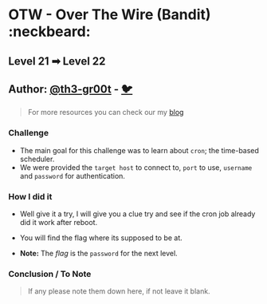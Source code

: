 # OTW - Over The Wire (Bandit) :neckbeard:

## Level 21 ➡ Level 22
## Author: [@th3-gr00t](https://th33-gr00t.tk/) -  [:bird:](https://twitter.com/th3_gr00t/)

> For more resources you can check our my [blog](https://th33gr00t.blogspot.com/)

### Challenge

- The main goal for this challenge was to learn about `cron`; the time-based scheduler.
- We were provided the `target host` to connect to, `port` to use, `username` and `password` for authentication.

### How I did it

- Well give it a try, I will give you a clue try and see if the cron job already did it work after reboot.

- You will find the flag where its supposed to be at.
- **Note:** The *flag* is the `password` for the next level.

### Conclusion / To Note

> If any please note them down here, if not leave it blank. 
